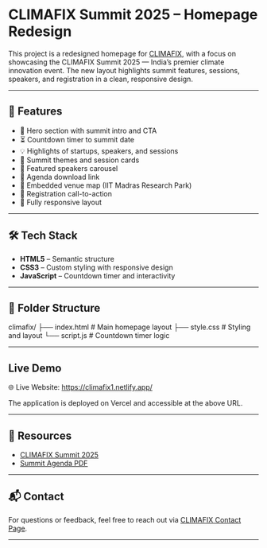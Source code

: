 #  CLIMAFIX Summit 2025 – Homepage Redesign

This project is a redesigned homepage for [CLIMAFIX](https://www.climafix.in), with a focus on showcasing the CLIMAFIX Summit 2025 — India’s premier climate innovation event. The new layout highlights summit features, sessions, speakers, and registration in a clean, responsive design.

---

## 🚀 Features

- 🌱 Hero section with summit intro and CTA
- ⏳ Countdown timer to summit date
- 💡 Highlights of startups, speakers, and sessions
- 🧪 Summit themes and session cards
- 🎤 Featured speakers carousel
- 📄 Agenda download link
- 📍 Embedded venue map (IIT Madras Research Park)
- 📝 Registration call-to-action
- 📱 Fully responsive layout

---

## 🛠️ Tech Stack

- **HTML5** – Semantic structure
- **CSS3** – Custom styling with responsive design
- **JavaScript** – Countdown timer and interactivity

---

## 📁 Folder Structure

climafix/
├── index.html # Main homepage layout 
├── style.css # Styling and layout 
└── script.js # Countdown timer logic

---

## Live Demo
🌐 Live Website: https://climafix1.netlify.app/

The application is deployed on Vercel and accessible at the above URL.

---

## 📎 Resources

- [CLIMAFIX Summit 2025](https://climafix.in/summit/2025/)
- [Summit Agenda PDF](https://climafix.in/summit/2025/Speakersimg/CFXaug20.pdf)

---

## 📬 Contact

For questions or feedback, feel free to reach out via [CLIMAFIX Contact Page](https://climafix.in/contact).

---
